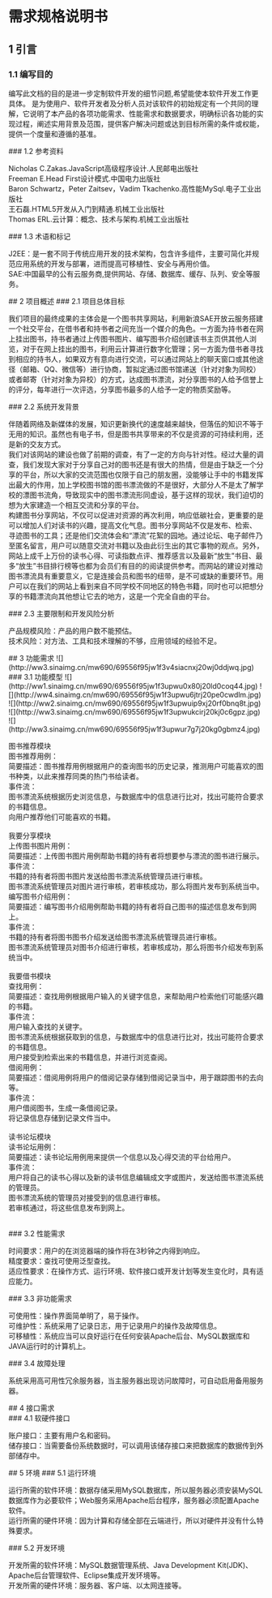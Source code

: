 # 需求规格说明书
## 1 引言
### 1.1 编写目的
<p>
编写此文档的目的是进一步定制软件开发的细节问题,希望能使本软件开发工作更具体。 是为使用户、软件开发者及分析人员对该软件的初始规定有一个共同的理解，它说明了本产品的各项功能需求、性能需求和数据要求，明确标识各功能的实现过程，阐述实用背景及范围，提供客户解决问题或达到目标所需的条件或权能，提供一个度量和遵循的基准。
</p>
### 1.2 参考资料
<p>
 Nicholas C.Zakas.JavaScript高级程序设计.人民邮电出版社</br>
Freeman E.Head First设计模式.中国电力出版社</br>
Baron Schwartz，Peter Zaitsev，Vadim Tkachenko.高性能MySql.电子工业出版社</br>
王石磊.HTML5开发从入门到精通.机械工业出版社</br>
Thomas ERL.云计算：概念、技术与架构.机械工业出版社</br>
</p>
### 1.3 术语和标记
<p>
 J2EE：是一套不同于传统应用开发的技术架构，包含许多组件，主要可简化并规范应用系统的开发与部署，进而提高可移植性、安全与再用价值。</br>
 SAE:中国最早的公有云服务商,提供网站、存储、数据库、缓存、队列、安全等服务。</br>
</p>
## 2 项目概述
### 2.1 项目总体目标
<p>
我们项目的最终成果的主体会是一个图书共享网站，利用新浪SAE开放云服务搭建一个社交平台，在借书者和持书者之间充当一个媒介的角色。一方面为持书者在网上挂出图书，持书者通过上传图书图片、编写图书介绍创建该书主页供其他人浏览，对于在网上挂出的图书，利用云计算进行数字化管理；另一方面为借书者寻找到相应的持书人，如果双方有意向进行交流，可以通过网站上的聊天窗口或其他途径（邮箱、QQ、微信等）进行协商，暂拟定通过图书馆递送（针对对象为同校）或者邮寄（针对对象为异校）的方式，达成图书漂流，对分享图书的人给予信誉上的评分，每年进行一次评选，分享图书最多的人给予一定的物质奖励等。
</p>
### 2.2 系统开发背景
<p> 
伴随着网络及新媒体的发展，知识更新换代的速度越来越快，但落伍的知识不等于无用的知识。虽然也有电子书，但是图书共享带来的不仅是资源的可持续利用，还是新的交友方式。<br/>
我们对该网站的建设也做了前期的调查，有了一定的方向与针对性。经过大量的调查，我们发现大家对于分享自己对的图书还是有很大的热情，但是由于缺乏一个分享的平台，所以大家的交流范围也仅限于自己的朋友圈，没能够让手中的书籍发挥出最大的作用，加上学校图书馆的图书漂流做的不是很好，大部分人不是太了解学校的漂图书流角，导致现实中的图书漂流形同虚设，基于这样的现状，我们迫切的想为大家建造一个相互交流和分享的平台。<br/>
构建图书分享网站，不仅可以促进对资源的再次利用，响应低碳社会，更重要的是可以增加人们对读书的兴趣，提高文化气息。图书分享网站不仅是发布、检索、 寻迹图书的工具；还是他们交流体会和“漂流”花絮的园地。通过论坛、电子邮件乃至匿名留言，用户可以随意交流对书籍以及由此衍生出的其它事物的观点。另外，网站上成千上万份的读书心得、可读指数点评、推荐感言以及最新“放生”书目、最多“放生”书目排行榜等也都为会员们有目的的阅读提供参考。而网站的建设对推动图书漂流具有重要意义，它是连接会员和图书的纽带，是不可或缺的重要环节。用户可以在我们的网站上看到来自不同学校不同地区的特色书籍，同时也可以把想分享的书籍漂流向其他想让它去的地方，这是一个完全自由的平台。
</p>
### 2.3 主要限制和开发风险分析
<p>
产品规模风险：产品的用户数不能预估。</br>
技术风险：对方法、工具和技术理解的不够，应用领域的经验不足。
</p>
## 3 功能需求
![](http://ww3.sinaimg.cn/mw690/69556f95jw1f3v4siacnxj20wj0ddjwq.jpg)
</br>
### 3.1 功能模型
![](http://ww1.sinaimg.cn/mw690/69556f95jw1f3upwu0x80j20ld0coq44.jpg)
![](http://ww4.sinaimg.cn/mw690/69556f95jw1f3upwu6jtrj20pe0cwdlm.jpg)
![](http://ww2.sinaimg.cn/mw690/69556f95jw1f3upwuip9xj20rf0bnq8t.jpg)
![](http://ww3.sinaimg.cn/mw690/69556f95jw1f3upwukcirj20kj0c6gpz.jpg)
![](http://ww3.sinaimg.cn/mw690/69556f95jw1f3upwur7g7j20kg0gbmz4.jpg)
<p>
 图书推荐模块</br>
 图书推荐用例：</br>
 简要描述：图书推荐用例根据用户的查询图书的历史记录，推测用户可能喜欢的图书种类，以此来推荐同类的热门书给读者。</br>
 事件流：</br>
图书漂流系统根据历史浏览信息，与数据库中的信息进行比对，找出可能符合要求的书籍信息。</br>
 向用户推荐他们可能喜欢的书籍。</br>
</br>
 我要分享模块</br>
上传图书图片用例：</br>
 简要描述：上传图书图片用例帮助书籍的持有者将想要参与漂流的图书进行展示。</br>
 事件流：</br>
 书籍的持有者将图书图片发送给图书漂流系统管理员进行审核。</br>
 图书漂流系统管理员对图片进行审核，若审核成功，那么将图片发布到系统当中。</br>
 编写图书介绍用例：</br>
 简要描述：编写图书介绍用例帮助书籍的持有者将自己图书的描述信息发布到网上。</br>
 事件流：</br>
 书籍的持有者将图书图书介绍发送给图书漂流系统管理员进行审核。</br>
 图书漂流系统管理员对图书介绍进行审核，若审核成功，那么将图书介绍发布到系统当中。</br>
</br>
 我要借书模块</br>
查找用例：</br>
 简要描述：查找用例根据用户输入的关键字信息，来帮助用户检索他们可能感兴趣的书籍。</br>
 事件流：</br>
 用户输入查找的关键字。</br>
 图书漂流系统根据获取到的信息，与数据库中的信息进行比对，找出可能符合要求的书籍信息。</br>
 用户接受到检索出来的书籍信息，并进行浏览查阅。</br>
 借阅用例：</br>
简要描述：借阅用例将用户的借阅记录存储到借阅记录当中，用于跟踪图书的去向等。</br>
 事件流：</br>
 用户借阅图书，生成一条借阅记录。</br>
 将记录信息存储到记录文件当中。</br>
</br>
 读书论坛模块</br>
 读书论坛用例：</br>
 简要描述：读书论坛用例用来提供一个信息以及心得交流的平台给用户。</br>
 事件流：</br>
 用户将自己的读书心得以及新的读书信息编辑成文字或图片，发送给图书漂流系统的管理员。</br>
 图书漂流系统的管理员对接受到的信息进行审核。</br>
 若审核通过，将这些信息发布到网上。</br>
</br>
</p>
### 3.2 性能需求
<p>
 时间要求：用户的在浏览器端的操作将在3秒钟之内得到响应。</br>
 精度要求：查找可使用泛型查找。</br>
适应性要求：在操作方式、运行环境、软件接口或开发计划等发生变化时，具有适应能力。</br>
</p>
### 3.3 非功能需求
<p>
 可使用性：操作界面简单明了，易于操作。</br>
 可维护性：系统采用了记录日志，用于记录用户的操作及故障信息。</br>
 可移植性：系统应当可以良好运行在任何安装Apache后台、MySQL数据库和JAVA运行时的计算机上。</br>
</p>
### 3.4 故障处理
<p>
 系统采用高可用性冗余服务器，当主服务器出现访问故障时，可自动启用备用服务器。
</p>
## 4 接口需求</br>
### 4.1 软硬件接口
<p>
 账户接口：主要有用户名和密码。</br>
 储存接口：当需要备份系统数据时，可以调用该储存接口来把数据库的数据传到外部储存中。</br>
</p>
## 5 环境
### 5.1 运行环境
<p>
 运行所需的软件环境：数据存储采用MySQL数据库，所以服务器必须安装MySQL数据库作为必要软件；Web服务采用Apache后台程序，服务器必须配置Apache软件。</br>
 运行所需的硬件环境：因为计算和存储全部在云端进行，所以对硬件并没有什么特殊要求。</br>
</p>
### 5.2 开发环境
<p>
开发所需的软件环境：MySQL数据管理系统、Java Development Kit(JDK)、Apache后台管理软件、Eclipse集成开发环境等。</br>
开发所需的硬件环境：服务器、客户端、以太网连接等。</br>
</p>










